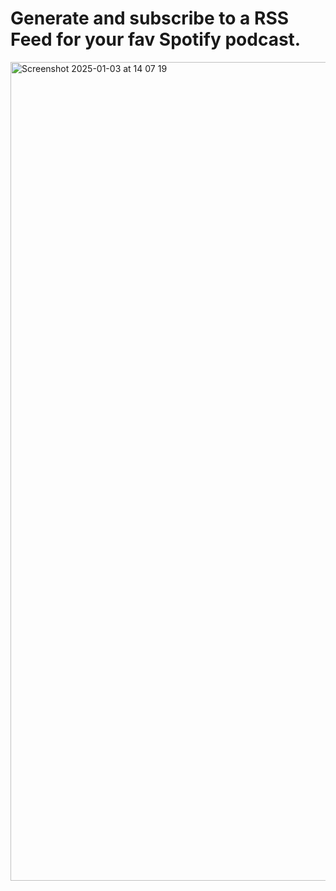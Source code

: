 # Generate and subscribe to a RSS Feed for your fav Spotify podcast.

<img width="1310" alt="Screenshot 2025-01-03 at 14 07 19" src="https://github.com/user-attachments/assets/1fd9cfee-603c-42a0-9338-d3bd792965dc" />
